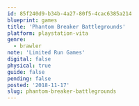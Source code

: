 ```yaml
---
id: 85f240d9-b34b-4a27-80f5-4cac6385a214
blueprint: games
title: 'Phantom Breaker Battlegrounds'
platform: playstation-vita
genre:
  - brawler
note: 'Limited Run Games'
digital: false
physical: true
guide: false
pending: false
posted: '2018-11-17'
slug: phantom-breaker-battlegrounds
---
```


